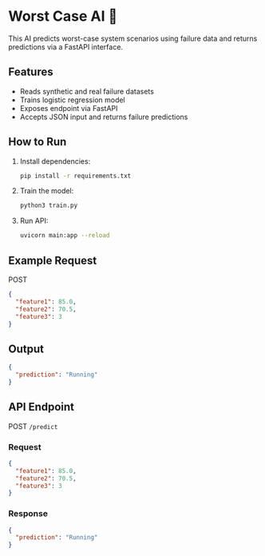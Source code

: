 # Worst Case AI 🚨

This AI predicts worst-case system scenarios using failure data and returns predictions via a FastAPI interface.

## Features
- Reads synthetic and real failure datasets
- Trains logistic regression model
- Exposes  endpoint via FastAPI
- Accepts JSON input and returns failure predictions

## How to Run
1. Install dependencies:
   ```bash
   pip install -r requirements.txt
   ```
2. Train the model:
   ```bash
   python3 train.py
   ```
3. Run API:
   ```bash
   uvicorn main:app --reload
   ```

## Example Request
POST 
```json
{
  "feature1": 85.0,
  "feature2": 70.5,
  "feature3": 3
}
```

## Output
```json
{
  "prediction": "Running"
}
```


## API Endpoint

POST `/predict`

### Request
```json
{
  "feature1": 85.0,
  "feature2": 70.5,
  "feature3": 3
}
```

### Response
```json
{
  "prediction": "Running"
}
```

